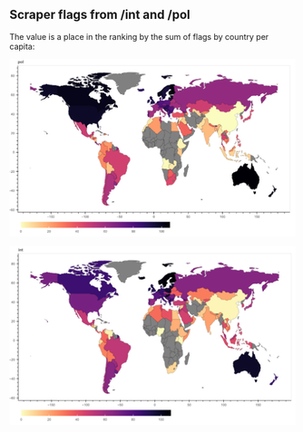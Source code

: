 ## Scraper flags from /int and /pol  
The value is a place in the ranking by the sum of flags by country per capita:  
 
![pol](https://github.com/ksn38/4chan/blob/main/data/pol.png)
 
![int](https://github.com/ksn38/4chan/blob/main/data/int.png)
 